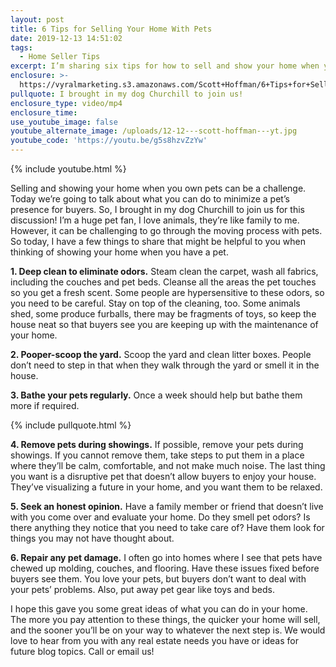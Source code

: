 ```yaml
---
layout: post
title: 6 Tips for Selling Your Home With Pets
date: 2019-12-13 14:51:02
tags:
  - Home Seller Tips
excerpt: I’m sharing six tips for how to sell and show your home when you own a pet.
enclosure: >-
  https://vyralmarketing.s3.amazonaws.com/Scott+Hoffman/6+Tips+for+Selling+Your+Home+With+Pets.mp4
pullquote: I brought in my dog Churchill to join us!
enclosure_type: video/mp4
enclosure_time:
use_youtube_image: false
youtube_alternate_image: /uploads/12-12---scott-hoffman---yt.jpg
youtube_code: 'https://youtu.be/g5s8hzvZzYw'
---
```


{% include youtube.html %}

Selling and showing your home when you own pets can be a challenge. Today we’re going to talk about what you can do to minimize a pet’s presence for buyers. So, I brought in my dog Churchill to join us for this discussion\! I’m a huge pet fan, I love animals, they’re like family to me. However, it can be challenging to go through the moving process with pets. So today, I have a few things to share that might be helpful to you when thinking of showing your home when you have a pet.&nbsp;

**1\. Deep clean to eliminate odors.** Steam clean the carpet, wash all fabrics, including the couches and pet beds. Cleanse all the areas the pet touches so you get a fresh scent. Some people are hypersensitive to these odors, so you need to be careful. Stay on top of the cleaning, too. Some animals shed, some produce furballs, there may be fragments of toys, so keep the house neat so that buyers see you are keeping up with the maintenance of your home.&nbsp;

**2\. Pooper-scoop the yard.** Scoop the yard and clean litter boxes. People don’t need to step in that when they walk through the yard or smell it in the house.&nbsp;

**3\. Bathe your pets regularly.** Once a week should help but bathe them more if required.

{% include pullquote.html %}

**4\. Remove pets during showings.** If possible, remove your pets during showings. If you cannot remove them, take steps to put them in a place where they’ll be calm, comfortable, and not make much noise. The last thing you want is a disruptive pet that doesn’t allow buyers to enjoy your house. They’ve visualizing a future in your home, and you want them to be relaxed.&nbsp;

**5\. Seek an honest opinion.** Have a family member or friend that doesn’t live with you come over and evaluate your home. Do they smell pet odors? Is there anything they notice that you need to take care of? Have them look for things you may not have thought about.&nbsp;

**6\. Repair any pet damage.** I often go into homes where I see that pets have chewed up molding, couches, and flooring. Have these issues fixed before buyers see them. You love your pets, but buyers don’t want to deal with your pets’ problems. Also, put away pet gear like toys and beds.

I hope this gave you some great ideas of what you can do in your home. The more you pay attention to these things, the quicker your home will sell, and the sooner you’ll be on your way to whatever the next step is. We would love to hear from you with any real estate needs you have or ideas for future blog topics. Call or email us\!&nbsp;
